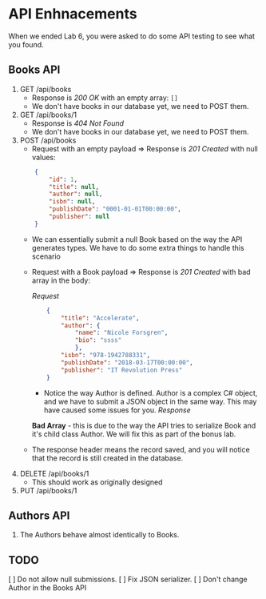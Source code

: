 # API Enhnacements

When we ended Lab 6, you were asked to do some API testing to see what you found.

## Books API

1. GET /api/books
    * Response is *200 OK* with an empty array: `[]`
    * We don't have books in our database yet, we need to POST them.
1. GET /api/books/1
    * Response is *404 Not Found*
    * We don't have books in our database yet, we need to POST them.
1. POST /api/books
    * Request with an empty payload => Response is *201 Created* with null values:
    ```JSON
        {
            "id": 1,
            "title": null,
            "author": null,
            "isbn": null,
            "publishDate": "0001-01-01T00:00:00",
            "publisher": null
        }
    ```
    * We can essentially submit a null Book based on the way the API generates types. We have to do some extra things to handle this scenario
    * Request with a Book payload => Response is *201 Created* with bad array in the body:

        _Request_
        ```JSON
            {
                "title": "Accelerate",
                "author": {
                    "name": "Nicole Forsgren",
                    "bio": "ssss"
                    },
                "isbn": "978-1942788331",
                "publishDate": "2018-03-17T00:00:00",
                "publisher": "IT Revolution Press"
            }
        ```
        * Notice the way Author is defined. Author is a complex C# object, and we have to submit a JSON object in the same way. This may have caused some issues for you.
        _Response_

        **Bad Array** - this is due to the way the API tries to serialize Book and it's child class Author. We will fix this as part of the bonus lab.

    * The response header means the record saved, and you will notice that the record is still created in the database.
1. DELETE /api/books/1
    * This should work as originally designed
1. PUT /api/books/1

## Authors API

1. The Authors behave almost identically to Books.



## TODO
[ ] Do not allow null submissions.
[ ] Fix JSON serializer.
[ ] Don't change Author in the Books API